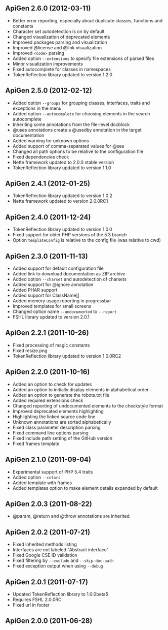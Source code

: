 ## ApiGen 2.6.0 (2012-03-11) ##

* Better error reporting, especially about duplicate classes, functions and constants
* Character set autodetection is on by default
* Changed visualization of deprecated elements
* Improved packages parsing and visualization
* Improved @license and @link visualization
* Improved ```<code>``` parsing
* Added option ```--extensions``` to specify file extensions of parsed files
* Minor visualization improvements
* Fixed autocomplete for classes in namespaces
* TokenReflection library updated to version 1.2.0

## ApiGen 2.5.0 (2012-02-12) ##

* Added option ```--groups``` for grouping classes, interfaces, traits and exceptions in the menu
* Added option ```--autocomplete``` for choosing elements in the search autocomplete
* Inheriting some annotations from the file-level docblock
* @uses annotations create a @usedby annotation in the target documentation
* Added warning for unknown options
* Added support of comma-separated values for @see
* Changed all path options to be relative to the configuration file
* Fixed dependencies check
* Nette framework updated to 2.0.0 stable version
* TokenReflection library updated to version 1.1.0

## ApiGen 2.4.1 (2012-01-25) ##

* TokenReflection library updated to version 1.0.2
* Nette framework updated to version 2.0.0RC1

## ApiGen 2.4.0 (2011-12-24) ##

* TokenReflection library updated to version 1.0.0
* Fixed support for older PHP versions of the 5.3 branch
* Option ```templateConfig``` is relative to the config file (was relative to cwd)

## ApiGen 2.3.0 (2011-11-13) ##

* Added support for default configuration file
* Added link to download documentation as ZIP archive
* Added option ```--charset``` and autodetection of charsets
* Added support for @ignore annotation
* Added PHAR support
* Added support for ClassName[]
* Added memory usage reporting in progressbar
* Improved templates for small screens
* Changed option name ```--undocumented``` to ```--report```
* FSHL library updated to version 2.0.1

## ApiGen 2.2.1 (2011-10-26) ##

* Fixed processing of magic constants
* Fixed resize.png
* TokenReflection library updated to version 1.0.0RC2

## ApiGen 2.2.0 (2011-10-16) ##

* Added an option to check for updates
* Added an option to initially display elements in alphabetical order
* Added an option to generate the robots.txt file
* Added required extensions check
* Changed reporting of undocumented elements to the checkstyle format
* Improved deprecated elements highlighting
* Highlighting the linked source code line
* Unknown annotations are sorted alphabetically
* Fixed class parameter description parsing
* Fixed command line options parsing
* Fixed include path setting of the GitHub version
* Fixed frames template

## ApiGen 2.1.0 (2011-09-04) ##

* Experimental support of PHP 5.4 traits
* Added option ```--colors```
* Added template with frames
* Added templates option to make element details expanded by default

## ApiGen 2.0.3 (2011-08-22) ##

* @param, @return and @throw annotations are inherited

## ApiGen 2.0.2 (2011-07-21) ##

* Fixed inherited methods listing
* Interfaces are not labeled "Abstract interface"
* Fixed Google CSE ID validation
* Fixed filtering by ```--exclude``` and ```--skip-doc-path```
* Fixed exception output when using ```--debug```

## ApiGen 2.0.1 (2011-07-17) ##

* Updated TokenReflection library to 1.0.0beta5
* Requires FSHL 2.0.0RC
* Fixed url in footer

## ApiGen 2.0.0 (2011-06-28) ##
